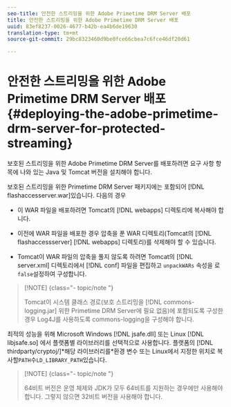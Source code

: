 ```yaml
---
seo-title: 안전한 스트리밍을 위한 Adobe Primetime DRM Server 배포
title: 안전한 스트리밍을 위한 Adobe Primetime DRM Server 배포
uuid: 83ef8237-0026-4677-b42b-ea4b6de19630
translation-type: tm+mt
source-git-commit: 29bc8323460d9be0fce66cbea7c6fce46df20d61

---
```



# 안전한 스트리밍을 위한 Adobe Primetime DRM Server 배포{#deploying-the-adobe-primetime-drm-server-for-protected-streaming}

보호된 스트리밍을 위한 Adobe Primetime DRM Server를 배포하려면 요구 사항 항목에 나와 있는 Java 및 Tomcat 버전을 설치해야 합니다.

보호된 스트리밍을 위한 Primetime DRM Server 패키지에는 포함되어 [!DNL flashaccesserver.war]있습니다. 다음의 경우

* 이 WAR 파일을 배포하려면 Tomcat의 [!DNL webapps] 디렉토리에 복사해야 합니다.
* 이전에 WAR 파일을 배포한 경우 압축을 푼 WAR 디렉토리(Tomcat의 [!DNL flashaccessserver] [!DNL webapps] 디렉토리)를 삭제해야 할 수 있습니다.

* Tomcat이 WAR 파일의 압축을 풀지 않도록 하려면 Tomcat의 [!DNL server.xml] 디렉토리에서 [!DNL conf] 파일을 편집하고 `unpackWARs` 속성을 로 `false`설정하여 구성합니다.

>[!NOTE] {class=&quot;- topic/note &quot;}
>
>Tomcat이 시스템 클래스 경로(보호 스트리밍을 [!DNL commons-logging.jar] 위한 Primetime DRM Server에 필요 없음)에 포함되도록 구성한 경우 Log4J를 사용하도록 commons-logging을 구성해야 합니다.

최적의 성능을 위해 Microsoft Windows [!DNL jsafe.dll] 또는 Linux [!DNL libjsafe.so] 에서 플랫폼별 라이브러리를 선택적으로 사용합니다. 플랫폼의 [!DNL thirdparty/cryptoj/]*해당 라이브러리를&#x200B;*환경 변수 또는 Linux에서 지정한 위치로 복사할`PATH`수`LD_LIBRARY_PATH`있습니다.

>[!NOTE] {class=&quot;- topic/note &quot;}
>
>64비트 버전은 운영 체제와 JDK가 모두 64비트를 지원하는 경우에만 사용해야 합니다. 그렇지 않으면 32비트 버전을 사용해야 합니다.


